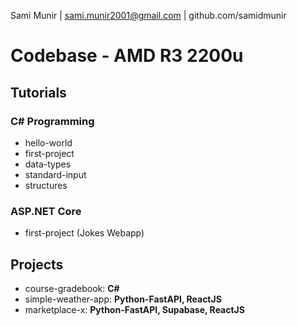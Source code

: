 Sami Munir | sami.munir2001@gmail.com | github.com/samidmunir
# Codebase - AMD R3 2200u
## Tutorials
### C# Programming
* hello-world
* first-project
* data-types
* standard-input
* structures
### ASP.NET Core
* first-project (Jokes Webapp)
## Projects
* course-gradebook: __C#__
* simple-weather-app: __Python-FastAPI, ReactJS__
* marketplace-x: __Python-FastAPI, Supabase, ReactJS__